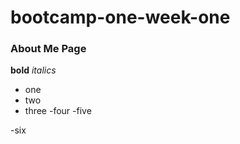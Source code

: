 # bootcamp-one-week-one

### About Me Page   

**bold**
_italics_

- one 
- two
- three
    -four 
    -five

-six



